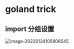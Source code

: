 # goland trick

## import 分组设置

![image-20220124105806545](https://chy-cdn.oss-cn-hangzhou.aliyuncs.com/goland_trick/goland_trick_1642993086.png)

